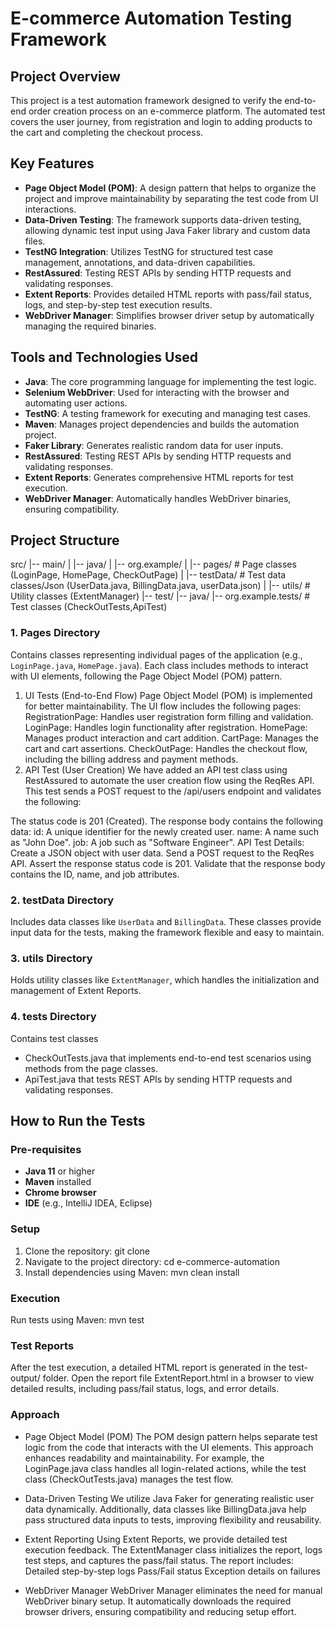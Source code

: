 # E-commerce Automation Testing Framework

## **Project Overview**
This project is a test automation framework designed to verify the end-to-end order creation process on an e-commerce platform. The automated test covers the user journey, from registration and login to adding products to the cart and completing the checkout process.

## **Key Features**
- **Page Object Model (POM)**: A design pattern that helps to organize the project and improve maintainability by separating the test code from UI interactions.
- **Data-Driven Testing**: The framework supports data-driven testing, allowing dynamic test input using Java Faker library and custom data files.
- **TestNG Integration**: Utilizes TestNG for structured test case management, annotations, and data-driven capabilities.
- **RestAssured**: Testing REST APIs by sending HTTP requests and validating responses.
- **Extent Reports**: Provides detailed HTML reports with pass/fail status, logs, and step-by-step test execution results.
- **WebDriver Manager**: Simplifies browser driver setup by automatically managing the required binaries.

## **Tools and Technologies Used**
- **Java**: The core programming language for implementing the test logic.
- **Selenium WebDriver**: Used for interacting with the browser and automating user actions.
- **TestNG**: A testing framework for executing and managing test cases.
- **Maven**: Manages project dependencies and builds the automation project.
- **Faker Library**: Generates realistic random data for user inputs.
- **RestAssured**: Testing REST APIs by sending HTTP requests and validating responses.
- **Extent Reports**: Generates comprehensive HTML reports for test execution.
- **WebDriver Manager**: Automatically handles WebDriver binaries, ensuring compatibility.

## **Project Structure**
src/
|-- main/
|   |-- java/
|       |-- org.example/
|           |-- pages/                # Page classes (LoginPage, HomePage, CheckOutPage)
|           |-- testData/             # Test data classes/Json (UserData.java, BillingData.java, userData.json)
|           |-- utils/                # Utility classes (ExtentManager)
|-- test/
    |-- java/
        |-- org.example.tests/        # Test classes (CheckOutTests,ApiTest)


### **1. Pages Directory**
Contains classes representing individual pages of the application (e.g., `LoginPage.java`, `HomePage.java`). Each class includes methods to interact with UI elements, following the Page Object Model (POM) pattern.
1. UI Tests (End-to-End Flow)
Page Object Model (POM) is implemented for better maintainability. The UI flow includes the following pages:
RegistrationPage: Handles user registration form filling and validation.
LoginPage: Handles login functionality after registration.
HomePage: Manages product interaction and cart addition.
CartPage: Manages the cart and cart assertions.
CheckOutPage: Handles the checkout flow, including the billing address and payment methods.
2. API Test (User Creation)
We have added an API test class using RestAssured to automate the user creation flow using the ReqRes API. This test sends a POST request to the /api/users endpoint and validates the following:

The status code is 201 (Created).
The response body contains the following data:
id: A unique identifier for the newly created user.
name: A name such as "John Doe".
job: A job such as "Software Engineer".
API Test Details:
Create a JSON object with user data.
Send a POST request to the ReqRes API.
Assert the response status code is 201.
Validate that the response body contains the ID, name, and job attributes.

### **2. testData Directory**
Includes data classes like `UserData` and `BillingData`. These classes provide input data for the tests, making the framework flexible and easy to maintain.

### **3. utils Directory**
Holds utility classes like `ExtentManager`, which handles the initialization and management of Extent Reports.

### **4. tests Directory**
Contains test classes 
- CheckOutTests.java that implements end-to-end test scenarios using methods from the page classes.
- ApiTest.java that tests REST APIs by sending HTTP requests and validating responses.

## **How to Run the Tests**

### **Pre-requisites**
- **Java 11** or higher
- **Maven** installed
- **Chrome browser**
- **IDE** (e.g., IntelliJ IDEA, Eclipse)

### **Setup**
1. Clone the repository:
   git clone <repository-url>
2. Navigate to the project directory:
cd e-commerce-automation
3. Install dependencies using Maven:
mvn clean install

### **Execution**
Run tests using Maven:
mvn test

### **Test Reports**
After the test execution, a detailed HTML report is generated in the test-output/ folder.
Open the report file ExtentReport.html in a browser to view detailed results, including pass/fail status, logs, and error details.

### **Approach**
- Page Object Model (POM)
The POM design pattern helps separate test logic from the code that interacts with the UI elements. This approach enhances readability and maintainability. For example, the LoginPage.java class handles all login-related actions, while the test class (CheckOutTests.java) manages the test flow.

- Data-Driven Testing
We utilize Java Faker for generating realistic user data dynamically. Additionally, data classes like BillingData.java help pass structured data inputs to tests, improving flexibility and reusability.

- Extent Reporting
Using Extent Reports, we provide detailed test execution feedback. The ExtentManager class initializes the report, logs test steps, and captures the pass/fail status. The report includes:
Detailed step-by-step logs
Pass/Fail status
Exception details on failures
- WebDriver Manager
WebDriver Manager eliminates the need for manual WebDriver binary setup. It automatically downloads the required browser drivers, ensuring compatibility and reducing setup effort.
